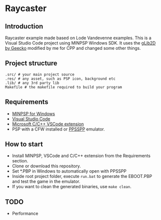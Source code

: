 # Raycaster

## Introduction
Raycaster example made based on Lode Vandevenne examples. This is a Visual Studio Code project using MINPSP Windows SDK.
It uses the [gLib2D by Geecko](https://github.com/libcg/gLib2D) modified by me for CPP and changed some other things.

## Project structure
```
.src/ # your main project source
.res/ # any asset, such as PSP icon, background etc
.lib/ # any 3rd party lib
Makefile # the makefile required to build your program
```

## Requirements
* [MINPSP for Windows](https://sourceforge.net/projects/minpspw/files/latest/download)
* [Visual Studio Code](https://code.visualstudio.com/)
* [Microsoft C/C++ VSCode extension](https://marketplace.visualstudio.com/items?itemName=ms-vscode.cpptools)
* PSP with a CFW installed or [PPSSPP](https://www.ppsspp.org/) emulator.

## How to start
- Install MINPSP, VSCode and C/C++ extension from the Requirements section.
- Clone or download this repository.
- Set *.PBP in Windows to automatically open with PPSSPP
- Inside root project folder, execute `run.bat` to generate the EBOOT.PBP and test the game in the emulator.
- If you want to clean the generated binaries, use `make clean`.

## TODO
- Performance
